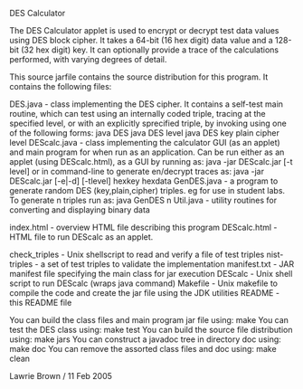 DES Calculator

The DES Calculator applet is used to encrypt or decrypt test data values
using DES block cipher.  It takes a 64-bit (16 hex digit) data value
and a 128-bit (32 hex digit) key.  It can optionally provide a trace
of the calculations performed, with varying degrees of detail.

This source jarfile contains the source distribution for this program.
It contains the following files:

DES.java	- class implementing the DES cipher.
		  It contains a self-test main routine, which can test
		  using an internally coded triple, tracing at the 
		  specified level, or with an explicitly sprecified triple,
		  by invoking using one of the following forms:
		      java DES
		      java DES level
		      java DES key plain cipher level
DEScalc.java	- class implementing the calculator GUI (as an applet)
		  and main program for when run as an application.
		  Can be run either as an applet (using DEScalc.html),
		  as a GUI by running as:
		      java -jar DEScalc.jar [-t level]
		  or in command-line to generate en/decrypt traces as:
		      java -jar DEScalc.jar [-e|-d] [-tlevel] hexkey hexdata
GenDES.java	- a program to generate random DES (key,plain,cipher)
		  triples. eg for use in student labs.
		  To generate n triples run as:
		      java GenDES n
Util.java	- utility routines for converting and displaying binary data

index.html	- overview HTML file describing this program
DEScalc.html	- HTML file to run DEScalc as an applet.

check_triples	- Unix shellscript to read and verify a file of test triples
nist-triples	- a set of test triples to validate the implementation
manifest.txt	- JAR manifest file specifying the main class for jar execution
DEScalc			- Unix shell script to run DEScalc (wraps java command)
Makefile	- Unix makefile to compile the code and create the jar
		  file using the JDK utilities
README		- this README file

You can build the class files and main program jar file using:
	make
You can test the DES class using:
	make test
You can build the source file distribution using:
	make jars
You can construct a javadoc tree in directory doc using:
	make doc
You can remove the assorted class files and doc using:
	make clean

Lawrie Brown / 11 Feb 2005

